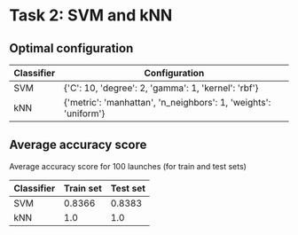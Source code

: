 # Task 2: SVM and kNN 

## Optimal configuration
| Classifier  | Configuration                                                   |
|-------------|-----------------------------------------------------------------|
| SVM         | {'C': 10, 'degree': 2, 'gamma': 1, 'kernel': 'rbf'}             |
| kNN         | {'metric': 'manhattan', 'n_neighbors': 1, 'weights': 'uniform'} |

## Average accuracy score
Average accuracy score for 100 launches (for train and test sets)

| Classifier  | Train set | Test set |
|-------------|-----------|----------|
| SVM         | 0.8366    | 0.8383   |
| kNN         | 1.0       | 1.0      |

